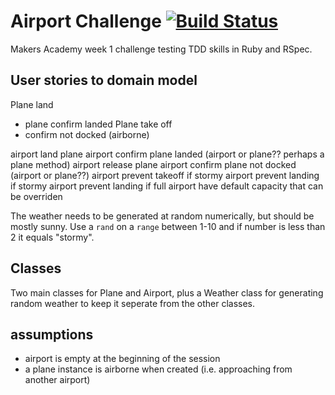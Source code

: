 # Airport Challenge [![Build Status](https://travis-ci.org/travis-ci/travis-web.svg?branch=master)](https://travis-ci.org/travis-ci/travis-web)

Makers Academy week 1 challenge testing TDD skills in Ruby and RSpec.

## User stories to domain model

Plane land 
- plane confirm landed
Plane take off 
- confirm not docked (airborne)

airport land plane
airport confirm plane landed (airport or plane?? perhaps a plane method)
airport release plane
airport confirm plane not docked (airport or plane??)
airport prevent takeoff if stormy
airport prevent landing if stormy
airport prevent landing if full
airport have default capacity that can be overriden

The weather needs to be generated at random numerically, but should be mostly sunny. Use a `rand` on a `range` between 1-10 and if number is less than 2 it equals "stormy".

## Classes

Two main classes for Plane and Airport, plus a Weather class for generating random weather to keep it seperate from the other classes.

## assumptions

- airport is empty at the beginning of the session
- a plane instance is airborne when created (i.e. approaching from another airport)